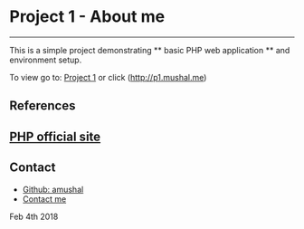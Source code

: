 # Project 1 - About me 
---
This is a simple project demonstrating ** basic PHP web application ** and environment setup.

To view go to: [Project 1](http://p1.mushal.me) or click (http://p1.mushal.me)

## References
[PHP official site](http://php.net/manual/en/)
----
## Contact
* [Github: amushal](https://github.com/amushal)
* [Contact me](mailto://amushal@hotmail.com)

Feb 4th 2018
